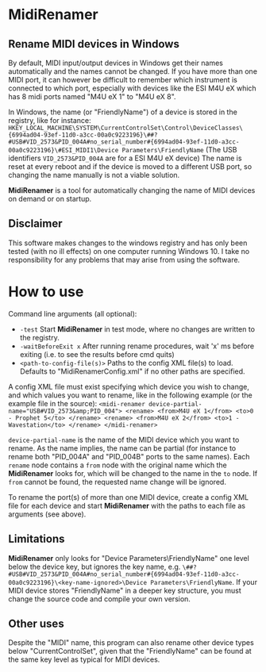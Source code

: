 # MidiRenamer
## Rename MIDI devices in Windows
By default, MIDI input/output devices in Windows get their names automatically and the names cannot be changed. If you have more than one MIDI port, it can however be difficult to remember which instrument is connected to which port, especially with devices like the ESI M4U eX which has 8 midi ports named "M4U eX 1" to "M4U eX 8". 

In Windows, the name (or "FriendlyName") of a device is stored in the registry, like for instance:
`HKEY_LOCAL_MACHINE\SYSTEM\CurrentControlSet\Control\DeviceClasses\{6994ad04-93ef-11d0-a3cc-00a0c9223196}\##?#USB#VID_2573&PID_004A#no_serial_number#{6994ad04-93ef-11d0-a3cc-00a0c9223196}\#ESI_MIDI1\Device Parameters\FriendlyName`
(The USB identifiers `VID_2573&PID_004A` are for a ESI M4U eX device)
The name is reset at every reboot and if the device is moved to a different USB port, so changing the name manually is not a viable solution. 

__MidiRenamer__ is a tool for automatically changing the name of MIDI devices on demand or on startup. 

## Disclaimer
This software makes changes to the windows registry and has only been tested (with no ill effects) on one computer running Windows 10. I take no responsibility for any problems that may arise from using the software.

# How to use
Command line arguments (all optional):
- `-test` Start __MidiRenamer__ in test mode, where no changes are written to the registry.
- `-waitBeforeExit x` After running rename procedures, wait 'x' ms before exiting (i.e. to see the results before cmd quits)
- `<path-to-config-file(s)>` Paths to the config XML file(s) to load. Defaults to "MidiRenamerConfig.xml" if no other paths are specified.

A config XML file must exist specifying which device you wish to change, and which values you want to rename, like in the following example (or the example file in the source):
`<midi-renamer device-partial-name="USB#VID_2573&amp;PID_004">
	<rename>
		<from>M4U eX 1</from>
		<to>0 - Prophet 5</to>
	</rename>
	<rename>
		<from>M4U eX 2</from>
		<to>1 - Wavestation</to>
	</rename>
</midi-renamer>`

`device-partial-name` is the name of the MIDI device which you want to rename. As the name implies, the name can be partial (for instance to rename both "PID_004A" and "PID_004B" ports to the same names). Each `rename` node contains a `from` node with the original name which the __MidiRenamer__ looks for, which will be changed to the name in the `to` node. If `from` cannot be found, the requested name change will be ignored.

To rename the port(s) of more than one MIDI device, create a config XML file for each device and start __MidiRenamer__ with the paths to each file as arguments (see above).

## Limitations
__MidiRenamer__ only looks for "Device Parameters\FriendlyName" one level below the device key, but ignores the key name, e.g. `\##?#USB#VID_2573&PID_004A#no_serial_number#{6994ad04-93ef-11d0-a3cc-00a0c9223196}\<key-name-ignored>\Device Parameters\FriendlyName`. If your MIDI device stores "FriendlyName" in a deeper key structure, you must change the source code and compile your own version.

## Other uses
Despite the "MIDI" name, this program can also rename other device types below "CurrentControlSet", given that the "FriendlyName" can be found at the same key level as typical for MIDI devices.
